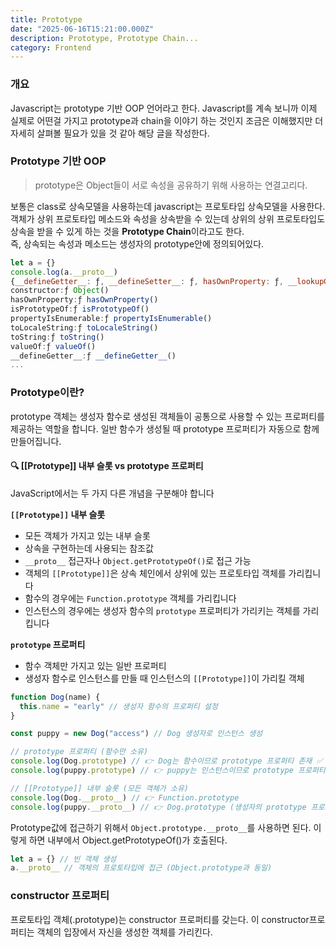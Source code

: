 ```yaml
---
title: Prototype
date: "2025-06-16T15:21:00.000Z"
description: Prototype, Prototype Chain...
category: Frontend
---
```


### 개요

Javascript는 prototype 기반 OOP 언어라고 한다.
Javascript를 계속 보니까 이제 실제로 어떤걸 가지고 prototype과 chain을 이야기 하는 것인지 조금은 이해했지만
더 자세히 살펴볼 필요가 있을 것 같아 해당 글을 작성한다.

### Prototype 기반 OOP

> prototype은 Object들이 서로 속성을 공유하기 위해 사용하는 연결고리다.

보통은 class로 상속모델을 사용하는데 javascript는 프로토타입 상속모델을 사용한다.<br/>
객체가 상위 프로토타입 메소드와 속성을 상속받을 수 있는데 상위의 상위 프로토타입도 상속을 받을 수 있게 하는 것을 <b>Prototype Chain</b>이라고도 한다.<br/>
즉, 상속되는 속성과 메소드는 생성자의 prototype안에 정의되어있다.

```javascript
let a = {}
console.log(a.__proto__)
{__defineGetter__: ƒ, __defineSetter__: ƒ, hasOwnProperty: ƒ, __lookupGetter__: ƒ, __lookupSetter__: ƒ, …}
constructor:ƒ Object()
hasOwnProperty:ƒ hasOwnProperty()
isPrototypeOf:ƒ isPrototypeOf()
propertyIsEnumerable:ƒ propertyIsEnumerable()
toLocaleString:ƒ toLocaleString()
toString:ƒ toString()
valueOf:ƒ valueOf()
__defineGetter__:ƒ __defineGetter__()
...
```

### Prototype이란?

prototype 객체는 생성자 함수로 생성된 객체들이 공통으로 사용할 수 있는 프로퍼티를 제공하는 역할을 합니다.
일반 함수가 생성될 때 prototype 프로퍼티가 자동으로 함께 만들어집니다.

#### 🔍 [[Prototype]] 내부 슬롯 vs prototype 프로퍼티

JavaScript에서는 두 가지 다른 개념을 구분해야 합니다

**`[[Prototype]]` 내부 슬롯**

- 모든 객체가 가지고 있는 내부 슬롯
- 상속을 구현하는데 사용되는 참조값
- `__proto__` 접근자나 `Object.getPrototypeOf()`로 접근 가능
- 객체의 `[[Prototype]]`은 상속 체인에서 상위에 있는 프로토타입 객체를 가리킵니다
- 함수의 경우에는 `Function.prototype` 객체를 가리킵니다
- 인스턴스의 경우에는 생성자 함수의 `prototype` 프로퍼티가 가리키는 객체를 가리킵니다

**`prototype` 프로퍼티**

- 함수 객체만 가지고 있는 일반 프로퍼티
- 생성자 함수로 인스턴스를 만들 때 인스턴스의 `[[Prototype]]`이 가리킬 객체

```javascript
function Dog(name) {
  this.name = "early" // 생성자 함수의 프로퍼티 설정
}

const puppy = new Dog("access") // Dog 생성자로 인스턴스 생성

// prototype 프로퍼티 (함수만 소유)
console.log(Dog.prototype) // 👉 Dog는 함수이므로 prototype 프로퍼티 존재 ✅
console.log(puppy.prototype) // 👉 puppy는 인스턴스이므로 prototype 프로퍼티 없음 ❌ (undefined)

// [[Prototype]] 내부 슬롯 (모든 객체가 소유)
console.log(Dog.__proto__) // 👉 Function.prototype
console.log(puppy.__proto__) // 👉 Dog.prototype (생성자의 prototype 프로퍼티와 연결)
```

Prototype값에 접근하기 위해서 `Object.prototype.__proto__`를 사용하면 된다.
이렇게 하면 내부에서 Object.getPrototypeOf()가 호출된다.

```javascript
let a = {} // 빈 객체 생성
a.__proto__ // 객체의 프로토타입에 접근 (Object.prototype과 동일)
```

### constructor 프로퍼티

프로토타입 객체(.prototype)는 constructor 프로퍼티를 갖는다.
이 constructor프로퍼티는 객체의 입장에서 자신을 생성한 객체를 가리킨다.

```javascript

```
